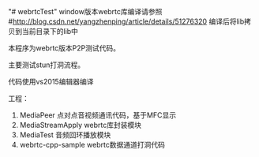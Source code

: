 "# webrtcTest" 
window版本webrtc库编译请参照
#http://blog.csdn.net/yangzhenping/article/details/51276320
编译后将lib拷贝到当前目录下的lib中

本程序为webrtc版本P2P测试代码。

主要测试stun打洞流程。


代码使用vs2015编辑器编译

工程：

1. MediaPeer 点对点音视频通讯代码，基于MFC显示
1. MediaStreamApply  webrtc库封装模块
1. MediaTest		  音频回环播放模块
1. webrtc-cpp-sample webrtc数据通道打洞代码
